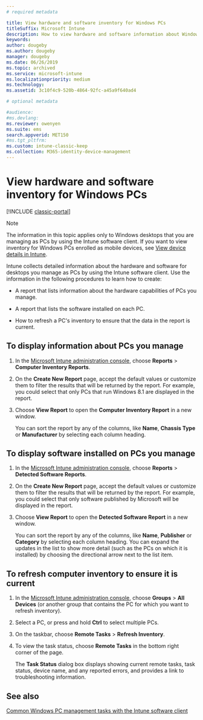 ```yaml
---
# required metadata

title: View hardware and software inventory for Windows PCs 
titleSuffix: Microsoft Intune
description: How to view hardware and software information about Windows desktops that you manage as PCs with the Intune software client.
keywords:
author: dougeby
ms.author: dougeby
manager: dougeby
ms.date: 06/26/2019
ms.topic: archived
ms.service: microsoft-intune
ms.localizationpriority: medium
ms.technology:
ms.assetid: 3c10f4c9-520b-4864-92fc-a45a9f640ad4

# optional metadata

#audience:
#ms.devlang:
ms.reviewer: owenyen
ms.suite: ems
search.appverid: MET150
#ms.tgt_pltfrm:
ms.custom: intune-classic-keep
ms.collection: M365-identity-device-management
---
```


# View hardware and software inventory for Windows PCs

[!INCLUDE [classic-portal](../includes/classic-portal.md)]

> [!NOTE]
> The information in this topic applies only to Windows desktops that you are managing as PCs by using the Intune software client. If you want to view inventory for Windows PCs enrolled as mobile devices, see [View device details in Intune](../remote-actions/device-inventory.md).

Intune collects detailed information about the hardware and software for desktops you manage as PCs by using the Intune software client. Use the information in the following procedures to learn how to create:

- A report that lists information about the hardware capabilities of PCs you manage.

- A report that lists the software installed on each PC.

- How to refresh a PC's inventory to ensure that the data in the report is current.

## To display information about PCs you manage

1. In the [Microsoft Intune administration console](https://manage.microsoft.com/), choose **Reports** &gt; **Computer Inventory Reports**.

2. On the **Create New Report** page, accept the default values or customize them to filter the results that will be returned by the report. For example, you could select that only PCs that run Windows 8.1 are displayed in the report.

3. Choose **View Report** to open the **Computer Inventory Report** in a new window.

    You can sort the report by any of the columns, like **Name**, **Chassis Type** or **Manufacturer** by selecting each column heading.

## To display software installed on PCs you manage

1. In the [Microsoft Intune administration console](https://manage.microsoft.com/), choose **Reports** &gt; **Detected Software Reports**.

2. On the **Create New Report** page, accept the default values or customize them to filter the results that will be returned by the report. For example, you could select that only software published by Microsoft will be displayed in the report.

3. Choose **View Report** to open the **Detected Software Report** in a new window.

    You can sort the report by any of the columns, like **Name**, **Publisher** or **Category** by selecting each column heading. You can expand the updates in the list to show more detail (such as the PCs on which it is installed) by choosing the directional arrow next to the list item.

## To refresh computer inventory to ensure it is current

1. In the [Microsoft Intune administration console](https://manage.microsoft.com/), choose **Groups** &gt; **All Devices** (or another group that contains the PC for which you want to refresh inventory).

2. Select a PC, or press and hold **Ctrl** to select multiple PCs.

3. On the taskbar, choose **Remote Tasks** &gt; **Refresh Inventory**.

4. To view the task status, choose **Remote Tasks** in the bottom right corner of the page.

    The **Task Status** dialog box displays showing current remote tasks, task status, device name, and any reported errors, and provides a link to troubleshooting information.

## See also

[Common Windows PC management tasks with the Intune software client](common-windows-pc-management-tasks-with-the-microsoft-intune-computer-client.md)
